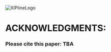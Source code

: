![XIPlineLogo](https://github.com/aboodbdaiwi/HP129Xe_Analysis_App/assets/36932337/b40b087b-ca04-472a-b0f6-f23d65d74f71)

# ACKNOWLEDGMENTS:
### Please cite this paper: TBA
